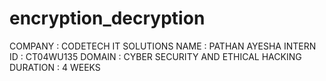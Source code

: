 # encryption_decryption
COMPANY : CODETECH IT SOLUTIONS
NAME : PATHAN AYESHA
INTERN ID : CT04WU135
DOMAIN : CYBER SECURITY AND ETHICAL HACKING 
DURATION : 4 WEEKS
